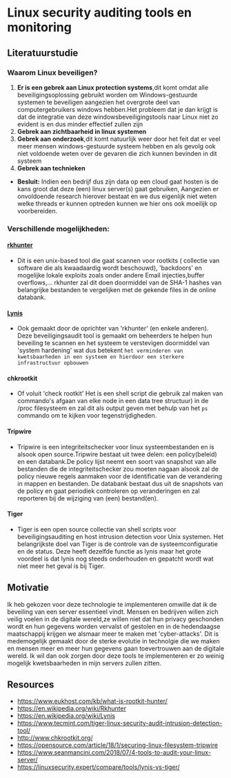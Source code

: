 # Linux security auditing tools en monitoring

## Literatuurstudie

### Waarom Linux beveiligen?
  1. **Er is een gebrek aan Linux protection systems**,dit komt omdat alle beveiligingsoplossing gebruikt worden om Windows-gestuurde systemen te beveiligen aangezien het overgrote deel van computergebruikers windows hebben.Het probleem dat je dan krijgt is dat de integratie van deze windowsbeveiligingstools naar Linux niet zo evident is en dus minder effectief zullen zijn 
  2. **Gebrek aan zichtbaarheid in linux systemen**
  3. **Gebrek aan onderzoek**,dit komt natuurlijk weer door het feit dat er veel meer mensen windows-gestuurde systeem hebben en als gevolg ook niet voldoende weten over de gevaren die zich kunnen bevinden in dit systeem
  4. **Gebrek aan technieken**
* **Besluit:** Indien een bedrijf dus zijn data op een cloud gaat hosten is de kans groot dat deze (een) linux server(s) gaat gebruiken, Aangezien er onvoldoende research hierover bestaat en we dus eigenlijk niet weten welke threads er kunnen optreden kunnen we hier ons ook moeilijk op voorbereiden.

### Verschillende mogelijkheden:
#### [rkhunter](https://github.com/HoGentTIN/elnx-1920-sme-Dyvex/blob/master/report/Actualtiteit/Testing/rkhunter.md)
  - Dit is een unix-based tool die gaat scannen voor rootkits ( collectie van software die als kwaadaardig wordt beschouwd), 'backdoors' en     mogelijke lokale exploits zoals onder andere Email injecties,buffer overflows,...
    rkhunter zal dit doen doormiddel van de SHA-1 hashes van belangrijke bestanden te vergelijken met de gekende files in de online   databank.
    
#### [Lynis](https://github.com/HoGentTIN/elnx-1920-sme-Dyvex/blob/master/report/Actualtiteit/Testing/Lynis.md)
  - Ook gemaakt door de oprichter van 'rkhunter' (en enkele anderen).
  Deze beveiligingsaudit tool is gemaakt om beheerders te helpen hun beveiling te scannen en het systeem te verstevigen doormiddel van 'system hardening' wat dus betekent `het verminderen van kwetsbaarheden in een systeem en hierdoor een sterkere infrastructuur opbouwen`
  
#### chkrootkit
  - Of voluit 'check rootkit' Het is een shell script die gebruik zal maken van commando's afgaan van elke node in een data tree structuur) in de /proc filesysteem en zal dit als output geven met behulp van het `ps` commando om te kijken voor tegenstrijdigheden.
  
#### Tripwire
  - Tripwire is een integriteitschecker voor linux systeembestanden en is alsook open source.Tripwire bestaat uit twee delen: een policy(beleid) en een databank.De policy lijst neemt een soort van snapshot van alle bestanden die de integriteitschecker zou moeten nagaan alsook zal de policy nieuwe regels aanmaken voor de identificatie van de verandering in mappen en bestanden. De databank bestaat dus uit de snapshots van de policy en gaat periodiek controleren op veranderingen en zal reporteren bij de wijziging van (een) bestand(en).
  
#### Tiger
  - Tiger is een open source collectie van shell scripts voor beveiligingsauditing en host intrusion detection  voor Unix systemen.
  Het belangrijkste doel van Tiger is de controle van de systeemconfiguratie en de status. Deze heeft dezelfde functie as lynis maar het grote voordeel is dat lynis nog steeds onderhouden en gepatcht wordt wat niet meer het geval is bij Tiger.
## Motivatie
Ik heb gekozen voor deze technologie te implementeren omwille dat ik de beveiling van een server essentieel vindt.
Mensen en bedrijven willen zich veilig voelen in de digitale wereld,ze willen niet dat hun privacy geschonden wordt en hun gegevens worden vervalst of gestolen en in de hedendaagse maatschappij krijgen we alsmaar meer te maken met 'cyber-attacks'.
Dit is medemogelijk gemaakt door de sterke evolutie in technolgie die we maken en mensen meer en meer hun gegevens gaan toevertrouwen aan de digitale wereld.
Ik wil dan ook zorgen door deze tools te implementeren er zo weinig mogelijk kwetsbaarheden in mijn servers zullen zitten.

## Resources
  - https://www.eukhost.com/kb/what-is-rootkit-hunter/
  - https://en.wikipedia.org/wiki/Rkhunter
  - https://en.wikipedia.org/wiki/Lynis
  - https://www.tecmint.com/tiger-linux-security-audit-intrusion-detection-tool/
  - http://www.chkrootkit.org/
  - https://opensource.com/article/18/1/securing-linux-filesystem-tripwire
  - https://www.seanmancini.com/2018/07/4-tools-to-audit-your-linux-server/
  - https://linuxsecurity.expert/compare/tools/lynis-vs-tiger/
